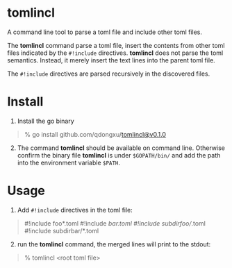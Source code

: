 # tomlincl
A command line tool to parse a toml file and include other toml files.

The **tomlincl** command parse a toml file, insert the contents from other toml
files indicated by the `#!include` directives. **tomlincl** does not parse the
toml semantics. Instead, it merely insert the text lines into the parent toml file.

The `#!include` directives are parsed recursively in the discovered files.

# Install

1. Install the go binary
> % go install github.com/qdongxu/tomlincl@v0.1.0

2. The command **tomlincl** should be available on command line. Otherwise confirm
the binary file **tomlincl** is under `$GOPATH/bin/` and add the path into the environment
variable `$PATH`.

# Usage

1. Add `#!include` directives in the toml file:

> #!include foo*.toml
> #!include *bar.toml
> #!include subdirfoo/*.toml
> #!include subdirbar/*.toml

2. run the **tomlincl** command, the merged lines will print to the stdout:

> % tomlincl \<root toml file\>

